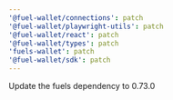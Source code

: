 ```yaml
---
'@fuel-wallet/connections': patch
'@fuel-wallet/playwright-utils': patch
'@fuel-wallet/react': patch
'@fuel-wallet/types': patch
'fuels-wallet': patch
'@fuel-wallet/sdk': patch
---
```


Update the fuels dependency to 0.73.0
